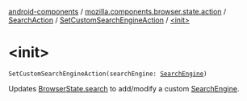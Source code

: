 [android-components](../../../index.md) / [mozilla.components.browser.state.action](../../index.md) / [SearchAction](../index.md) / [SetCustomSearchEngineAction](index.md) / [&lt;init&gt;](./-init-.md)

# &lt;init&gt;

`SetCustomSearchEngineAction(searchEngine: `[`SearchEngine`](../../../mozilla.components.browser.state.search/-search-engine/index.md)`)`

Updates [BrowserState.search](../../../mozilla.components.browser.state.state/-browser-state/search.md) to add/modify a custom [SearchEngine](../../../mozilla.components.browser.state.search/-search-engine/index.md).

